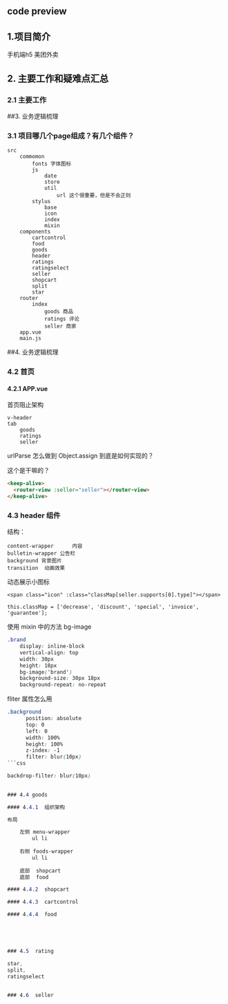 ## code preview

## 1.项目简介

手机端h5 美团外卖

## 2. 主要工作和疑难点汇总

### 2.1 主要工作

      		

##3. 业务逻辑梳理
### 3.1 项目哪几个page组成？有几个组件？  

```	
src
	commomon
		fonts 字体图标
		js
			date
			store
			util
				url 这个很重要，但是不会正则
		stylus
			base
			icon
			index
			mixin
	components
		cartcontrol
		food
		goods
		header
		ratings
		ratingselect
		seller
		shopcart
		split
		star
	router
		index
			goods 商品
			ratings 评论
			seller 商家
	app.vue
	main.js
```		

##4. 业务逻辑梳理



### 4.2 首页 

#### 4.2.1 APP.vue

首页阻止架构

	v-header
	tab
		goods
		ratings
		seller
	
urlParse 怎么做到
Object.assign 到底是如何实现的？

这个是干嘛的？

```html
<keep-alive>
  <router-view :seller="seller"></router-view>
</keep-alive>
```   
    
	
	

### 4.3 header 组件

结构：
	
	content-wrapper 	 内容
	bulletin-wrapper 公告栏
	background 背景图片
	transition  动画效果
	
动态展示小图标

```
<span class="icon" :class="classMap[seller.supports[0].type]"></span>

this.classMap = ['decrease', 'discount', 'special', 'invoice', 'guarantee'];
```
	
使用 mixin 中的方法 bg-image

```css
.brand
    display: inline-block
    vertical-align: top
    width: 30px
    height: 18px
    bg-image('brand')
    background-size: 30px 18px
    background-repeat: no-repeat
```

fliter 属性怎么用

```css
.background
      position: absolute
      top: 0
      left: 0
      width: 100%
      height: 100%
      z-index: -1
      filter: blur(10px)	
```css

backdrop-filter: blur(10px)

	
### 4.4 goods

#### 4.4.1  组织架构

布局

	左侧 menu-wrapper
		ul li
		
	右侧 foods-wrapper
		ul li
		
	底部  shopcart
	底部	food

#### 4.4.2  shopcart

#### 4.4.3  cartcontrol

#### 4.4.4  food





### 4.5  rating

star,
split,
ratingselect


### 4.6  seller
